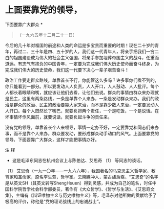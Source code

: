 #  上面要靠党的领导，  
下面要靠广大群众  *

> （一九六五年十二月二十一日）

今后的几十年对祖国的前途和人类的命运是多宝贵而重要的时期！现在二十岁的青年，再过二、三十年是四、五十岁的人，我们这一代青年人，将亲手把我们一穷二白的祖国建设成为伟大的社会主义强国，将亲手参加埋葬帝国主义的战斗，任重而道远。有志气有抱负的中国青年，一定要为完成我们伟大历史使命而奋斗终身，为完成我们伟大的历史使命，我们这一代要下决心一辈子艰苦奋斗！

政治工作要走群众路线，单靠首长不行，你能管这么多吗？许多事你们看不到的，你只能看到一部分。所以要发动人人负责，人人开口，人人鼓动、人人批评。每个人都长着眼睛和嘴，就应该让他们去看，让他们去说。群众的事情由群众来办理就是民主，这里有两条路线，一条是单靠个人来办，一条是发动群众来办。我们的政治是群众的政治、民主的政治要靠大家来治，而不是靠少数人来治，一定要发动人人开口。每个人既然长了嘴巴，就要负担两个责任，一个是吃饭，一个是说话。在坏事情坏作风面前，就要说话，就要负起斗争的责任来。

没有党的领导，单靠首长个人来领导，事情一定办不好，一定要靠党和同志们来办事，而不是靠个人来办，群众要发动，要形成群众动手动口的风气。上面要靠党的领导，下面要靠广大群众，这样才能把事情办好。

注 释

*  这是毛泽东同志在杭州会议上与陈伯达、艾思奇  〔1〕  等同志的谈话。 

〔1〕
艾思奇（一九一〇年——一九六六年），我国著名的马克思主义哲学家、教育家和革命家，原名李生萱，哲学家。云南腾冲人，蒙古族后裔。“艾思奇”的名字是从英文SH（其英文转写ShengHsuen）得到灵感，并成为自己的笔名，时任中国科学院哲学社会科学部委员，著作有《大众哲学》、《哲学与生活》、《艾思奇文集》，主编有《辩证唯物主义与历史唯物主义》等，毛泽东对他所做的贡献给予了极高的评价，称他是“党的理论战线上的忠诚战士”。

  


